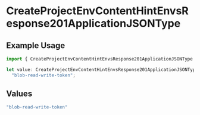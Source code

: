 # CreateProjectEnvContentHintEnvsResponse201ApplicationJSONType

## Example Usage

```typescript
import { CreateProjectEnvContentHintEnvsResponse201ApplicationJSONType } from "@vercel/sdk/models/operations";

let value: CreateProjectEnvContentHintEnvsResponse201ApplicationJSONType =
  "blob-read-write-token";
```

## Values

```typescript
"blob-read-write-token"
```
